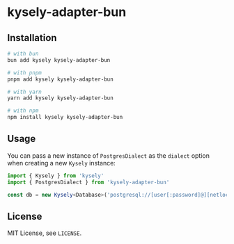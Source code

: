 # kysely-adapter-bun

## Installation

```bash
# with bun
bun add kysely kysely-adapter-bun

# with pnpm
pnpm add kysely kysely-adapter-bun

# with yarn
yarn add kysely kysely-adapter-bun

# with npm
npm install kysely kysely-adapter-bun
```

## Usage

You can pass a new instance of `PostgresDialect` as the `dialect` option when creating a new `Kysely` instance:

```typescript
import { Kysely } from 'kysely'
import { PostgresDialect } from 'kysely-adapter-bun'

const db = new Kysely<Database>('postgresql://[user[:password]@][netloc][:port][/dbname]')
```

## License

MIT License, see `LICENSE`.